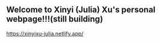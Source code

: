 ## Welcome to Xinyi (Julia) Xu's personal webpage!!!(still building)

https://xinyixu-julia.netlify.app/
